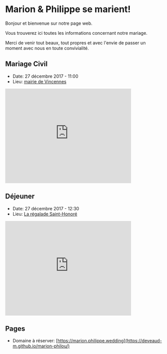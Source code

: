 # Marion & Philippe se marient!

Bonjour et bienvenue sur notre page web.

Vous trouverez ici toutes les informations concernant notre mariage.

Merci de venir tout beaux, tout propres et avec l'envie de passer un moment avec nous en toute convivialité.

## Mariage Civil

* Date: 27 décembre 2017 - 11:00
* Lieu: [mairie de Vincennes](https://www.vincennes.fr/)
<iframe src="https://www.google.com/maps/embed?pb=!1m18!1m12!1m3!1d12489.78963178832!2d2.4294036136667096!3d48.84572225486043!2m3!1f0!2f0!3f0!3m2!1i1024!2i768!4f13.1!3m3!1m2!1s0x47e672a40fb2a84f%3A0x4eda0b1a28dd3957!2sMairie+de+Vincennes!5e0!3m2!1sfr!2sfr!4v1504899644496" width="400" height="300" frameborder="0" style="border:0" allowfullscreen></iframe>

## Déjeuner

* Date: 27 décembre 2017 - 12:30
* Lieu: [La régalade Saint-Honoré](http://www.laregalade.paris/)
<iframe src="https://www.google.com/maps/embed?pb=!1m18!1m12!1m3!1d2624.8207603874894!2d2.339818415248105!3d48.861628208433395!2m3!1f0!2f0!3f0!3m2!1i1024!2i768!4f13.1!3m3!1m2!1s0x47e66e23d4285ce9%3A0x99995464560b32fe!2sLa+R%C3%A9galade+Saint-Honor%C3%A9!5e0!3m2!1sfr!2sfr!4v1504899679969" width="400" height="300" frameborder="0" style="border:0" allowfullscreen></iframe>

## Pages

* Domaine à réserver: [https://marion.philippe.wedding](https://deveaud-m.github.io/marion-philou/)
